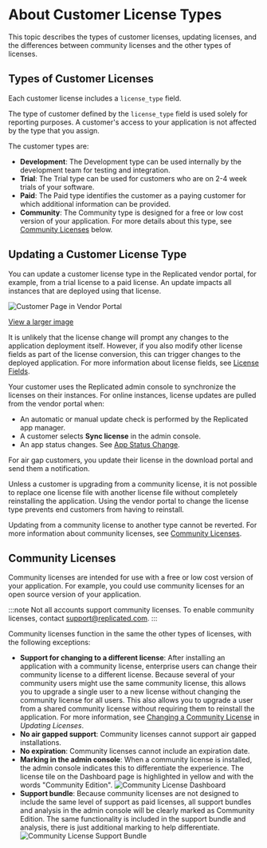 # About Customer License Types

This topic describes the types of customer licenses, updating licenses, and the
differences between community licenses and the other types of licenses.

## Types of Customer Licenses

Each customer license includes a `license_type` field.

The type of customer defined by the `license_type` field is used solely for reporting
purposes. A customer's access to your application is not affected by the type that
you assign.

The customer types are:

* **Development**: The Development type can be used internally by the development
team for testing and integration.
* **Trial**: The Trial type can be used for customers who are on 2-4 week trials
of your software.
* **Paid**: The Paid type identifies the customer as a paying customer for which
additional information can be provided.
* **Community**: The Community type is designed for a free or low cost version of your
application. For more details about this type, see [Community Licenses](#community-licenses)
below.

## Updating a Customer License Type

You can update a customer license type in the Replicated vendor portal, for example, from a trial license to a paid license. An update impacts all instances that are deployed using that license.

![Customer Page in Vendor Portal](/images/customer-license-type.png)

[View a larger image](/images/customer-license-type.png)

It is unlikely that the license change will prompt any changes to the application deployment itself. However, if you also modify other license fields as part of the license conversion, this can trigger changes to the deployed application. For more information about license fields, see [License Fields](license-fields).

Your customer uses the Replicated admin console to synchronize the licenses on their instances. For online instances, license updates are pulled from the vendor portal when:

- An automatic or manual update check is performed by the Replicated app manager.
- A customer selects **Sync license** in the admin console.
- An app status changes. See [App Status Change](instance-insights-details#about-reporting).

For air gap customers, you update their license in the download portal and send them a notification.

Unless a customer is upgrading from a community license, it is not possible to replace one license file with another license file without completely reinstalling the application. Using the vendor portal to change the license type prevents end customers from having to reinstall. 

Updating from a community license to another type cannot be reverted. For more information about community licenses, see [Community Licenses](#community-licenses).

## Community Licenses

Community licenses are intended for use with a free or low cost version
of your application. For example, you could use community licenses for an
open source version of your application.

:::note
Not all accounts support community licenses. To enable community licenses,
contact [support@replicated.com](mailto:support@replicated.com).
:::

Community licenses function in the same the other types of licenses, with the following
exceptions:

* **Support for changing to a different license**: After installing an application with
a community license, enterprise users can change their community license to a different
license. Because several of your community users might use the same community
license, this allows you to upgrade a single user to a new license without changing the
community license for all users. This also allows you to upgrade a user
from a shared community license without requiring them to reinstall the application. For more information,
see [Changing a Community License](../enterprise/updating-licenses#changing-a-community-license)
in _Updating Licenses_. 
* **No air gapped support**: Community licenses cannot support air gapped installations.
* **No expiration**: Community licenses cannot include an expiration date.
* **Marking in the admin console**: When a community license is installed, the
admin console indicates this to differentiate the experience.
The license tile on the Dashboard page is highlighted in yellow and with the words
"Community Edition".
   ![Community License Dashboard](/images/community-license-dashboard.png)
* **Support bundle**: Because community licenses are not designed to include the
same level of support as paid licenses, all support bundles and analysis in the
admin console will be clearly marked as Community Edition.
The same functionality is included in the support bundle and analysis, there is
just additional marking to help differentiate.
   ![Community License Support Bundle](/images/community-license-bundle.png)
